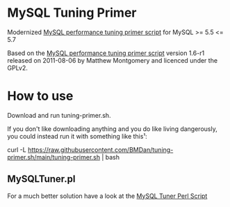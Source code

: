 MySQL Tuning Primer
===================

Modernized [MySQL performance tuning primer script](https://github.com/borzz/tuning-primer) for MySQL >= 5.5 <= 5.7


Based on the [MySQL performance tuning primer script](https://launchpad.net/mysql-tuning-primer) version 1.6-r1 released on 2011-08-06 by Matthew Montgomery and licenced under the GPLv2.


How to use
===================
Download and run tuning-primer.sh.

If you don't like downloading anything and you do like living dangerously, you could instead run it with something like this¹:

curl -L https://raw.githubusercontent.com/BMDan/tuning-primer.sh/main/tuning-primer.sh | bash


MySQLTuner.pl
-------------

For a much better solution have a look at the
[MySQL Tuner Perl Script](https://github.com/major/MySQLTuner-perl)
